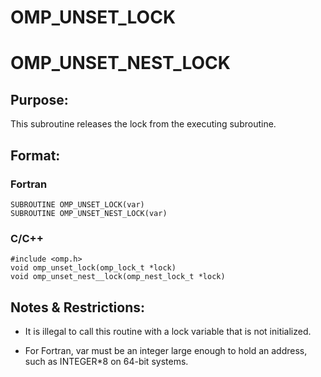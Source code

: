 # OMP_UNSET_LOCK 
# OMP_UNSET_NEST_LOCK

## Purpose:

This subroutine releases the lock from the executing subroutine.

## Format:

### Fortran	
```
SUBROUTINE OMP_UNSET_LOCK(var)
SUBROUTINE OMP_UNSET_NEST_LOCK(var)
```

### C/C++	
```
#include <omp.h>
void omp_unset_lock(omp_lock_t *lock)
void omp_unset_nest__lock(omp_nest_lock_t *lock)
```

## Notes & Restrictions:

* It is illegal to call this routine with a lock variable that is not initialized.

* For Fortran, var must be an integer large enough to hold an address, such as INTEGER*8 on 64-bit systems.

